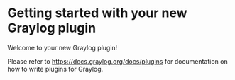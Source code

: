 Getting started with your new Graylog plugin
============================================

Welcome to your new Graylog plugin!

Please refer to https://docs.graylog.org/docs/plugins for documentation on how to write
plugins for Graylog.

